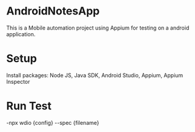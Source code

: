 # AndroidNotesApp
This is a Mobile automation project using Appium for testing on a android application.

# Setup

Install packages: Node JS,
                  Java SDK, 
                  Android Studio,
                  Appium,
                  Appium Inspector



# Run Test

-npx wdio {config} --spec {filename}
                  

